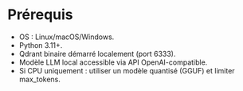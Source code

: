 # Prérequis

- OS : Linux/macOS/Windows.
- Python 3.11+.
- Qdrant binaire démarré localement (port 6333).
- Modèle LLM local accessible via API OpenAI-compatible.
- Si CPU uniquement : utiliser un modèle quantisé (GGUF) et limiter max_tokens.
